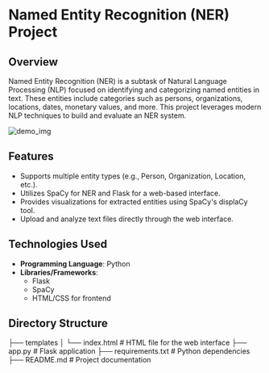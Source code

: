 # Named Entity Recognition (NER) Project

## Overview
Named Entity Recognition (NER) is a subtask of Natural Language Processing (NLP) focused on identifying and categorizing named entities in text. 
These entities include categories such as persons, organizations, locations, dates, monetary values, and more. 
This project leverages modern NLP techniques to build and evaluate an NER system.

![demo_img](https://github.com/user-attachments/assets/89973da2-c541-465f-a2b8-6d90e1c8c8af)

## Features
- Supports multiple entity types (e.g., Person, Organization, Location, etc.).
- Utilizes SpaCy for NER and Flask for a web-based interface.
- Provides visualizations for extracted entities using SpaCy's displaCy tool.
- Upload and analyze text files directly through the web interface.

## Technologies Used
- **Programming Language**: Python
- **Libraries/Frameworks**:
  - Flask
  - SpaCy
  - HTML/CSS for frontend

## Directory Structure

├── templates
│   └── index.html         # HTML file for the web interface
├── app.py                 # Flask application
├── requirements.txt       # Python dependencies
├── README.md              # Project documentation
